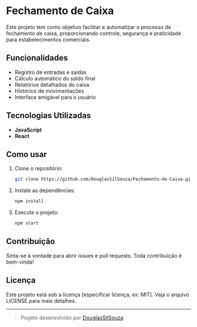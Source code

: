 # Fechamento de Caixa

Este projeto tem como objetivo facilitar e automatizar o processo de fechamento de caixa, proporcionando controle, segurança e praticidade para estabelecimentos comerciais.

## Funcionalidades

- Registro de entradas e saídas
- Cálculo automático do saldo final
- Relatórios detalhados do caixa
- Histórico de movimentações
- Interface amigável para o usuário

## Tecnologias Utilizadas

- **JavaScript**
- **React**

## Como usar

1. Clone o repositório:
    ```bash
    git clone https://github.com/DouglasSilSouza/Fechamento-de-Caixa.git
    ```
2. Instale as dependências:
    ```bash
    npm install
    ```
3. Execute o projeto:
    ```bash
    npm start
    ```

## Contribuição

Sinta-se à vontade para abrir issues e pull requests. Toda contribuição é bem-vinda!

## Licença

Este projeto está sob a licença [especificar licença, ex: MIT]. Veja o arquivo LICENSE para mais detalhes.

---

> Projeto desenvolvido por [DouglasSilSouza](https://github.com/DouglasSilSouza)
